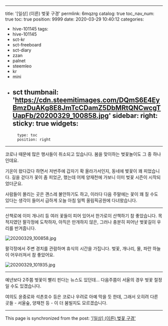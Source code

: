 
---
title: '[일상] (이른) 벚꽃 구경'
permlink: 6mqzrg
catalog: true
toc_nav_num: true
toc: true
position: 9999
date: 2020-03-29 10:40:12
categories:
- hive-101145
tags:
- hive-101145
- sct-kr
- sct-freeboard
- sct-diary
- zzan
- palnet
- steemleo
- kr
- mini
- sct
thumbnail: 'https://cdn.steemitimages.com/DQmS6E4EyBmzDuAKg8E8JmTcCDamZ5DbMRtQNCwcgTUapFb/20200329_100858.jpg'
sidebar:
    right:
        sticky: true
widgets:
    -
        type: toc
        position: right
---


코로나 때문에 많은 행사들이 취소되고 있습니다.  봄을 맞이하는 벚꽃놀이도 그 중 하나인데요.

기온이 왔다갔다 하면서 저번주에 갑자기 확 올라가서인지, 동네에 벛꽃이 꽤 피었습니다. 길을 걷다가 꽃이 좀 피었군, 했는데 어제 양재천에 가보니 이미 벚꽃 시즌이 시작되었더군요.

사람들이 몰리는 곳은 괜스레 불안하기도 하고, 이러다 다음 주말에는 꽃이 꽤 질 수도 있다는 생각이 들어서 급하게 오늘 아침 일찍 올림픽공원에 다녀왔습니다.

---

산책로에 이미 개나리 등 여러 꽃들이 피어 있어서 한가로이 산책하기 참 좋았습니다. 목적지였던 팔각정에 도착하자, 아직은 만개하지 않은, 그러나 충분히 피어난 벚꽃길이 우리를 반겨줍니다.

![20200329_100858.jpg](https://cdn.steemitimages.com/DQmS6E4EyBmzDuAKg8E8JmTcCDamZ5DbMRtQNCwcgTUapFb/20200329_100858.jpg)
<br>

팔각정에서 주변 경치를 관람하며 휴식의 시간을 가집니다. 벚꽃, 개나리, 물, 파란 하늘이 어우러져서 참 좋았어요.

![20200329_101935.jpg](https://cdn.steemitimages.com/DQmUzjPEvSaSrJTgMQBrrz5ayiyVyLKEyF4PSuY7rZvMpUj/20200329_101935.jpg)
<br>

---

예년보다 2주쯤 벚꽃이 빨리 핀다는 뉴스도 있던데... 다음주쯤이 서울의 경우 벚꽃 절정일 수도 있겠습니다.

여의도 윤중로와 석촌호수 등은 코로나 우려로 아예 막을 듯 한데, 그래서 오히려 다른 곳들 - 서울숲, 양재천 등 - 이 더 붐빌지도 모르겠습니다.

- - -

This page is synchronized from the post: ['[일상] (이른) 벚꽃 구경'](https://steemit.com/@glory7/6mqzrg)
